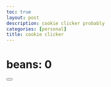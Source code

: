 ```yaml
---
toc: true
layout: post
description: cookie clicker probably 
categories: [personal]
title: cookie clicker
---
```


<html>
<h1>beans: <b id="beanCount">0</b></h1>
<button onclick="addBeans()"> </button>
<script>
    var beans = 0
    function addBeans() {
         beans += 1
    document.getElementById('beanCount').innerHTML = beans
        
    }
 <input name="beancan.png" type="Image" src="![]({{site.baseurl}}/_posts/beancan.png)"/>
  
    
</script>
</html>





